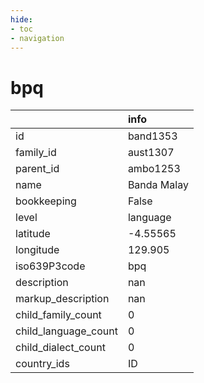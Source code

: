 ```yaml
---
hide:
- toc
- navigation
---
```

# bpq
|                      | info        |
|:---------------------|:------------|
| id                   | band1353    |
| family_id            | aust1307    |
| parent_id            | ambo1253    |
| name                 | Banda Malay |
| bookkeeping          | False       |
| level                | language    |
| latitude             | -4.55565    |
| longitude            | 129.905     |
| iso639P3code         | bpq         |
| description          | nan         |
| markup_description   | nan         |
| child_family_count   | 0           |
| child_language_count | 0           |
| child_dialect_count  | 0           |
| country_ids          | ID          |